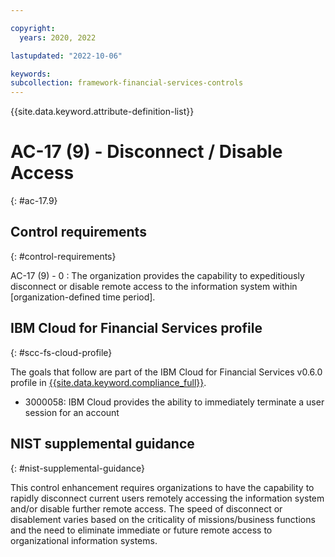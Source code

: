 ```yaml
---

copyright:
  years: 2020, 2022

lastupdated: "2022-10-06"

keywords: 
subcollection: framework-financial-services-controls
---
```


{{site.data.keyword.attribute-definition-list}}

               
# AC-17 (9) - Disconnect / Disable Access
{: #ac-17.9}

## Control requirements
{: #control-requirements}

AC-17 (9) - 0
    : The organization provides the capability to expeditiously disconnect or disable remote access to the information system within [organization-defined time period].

## IBM Cloud for Financial Services profile
{: #scc-fs-cloud-profile}

The goals that follow are part of the IBM Cloud for Financial Services v0.6.0 profile in [{{site.data.keyword.compliance_full}}](/docs/security-compliance?topic=security-compliance-getting-started).

- 3000058: IBM Cloud provides the ability to immediately terminate a user session for an account

## NIST supplemental guidance
{: #nist-supplemental-guidance}

This control enhancement requires organizations to have the capability to rapidly disconnect current users remotely accessing the information system and/or disable further remote access. The speed of disconnect or disablement varies based on the criticality of missions/business functions and the need to eliminate immediate or future remote access to organizational information systems.





